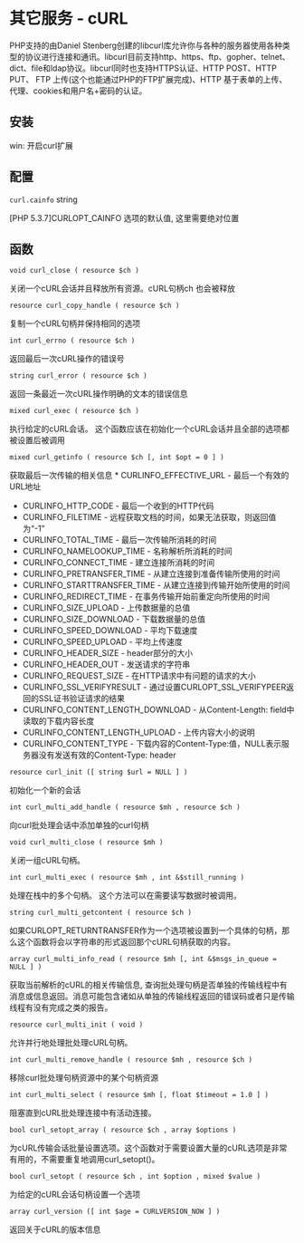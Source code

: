 # 其它服务 - cURL

PHP支持的由Daniel Stenberg创建的libcurl库允许你与各种的服务器使用各种类型的协议进行连接和通讯。libcurl目前支持http、https、ftp、gopher、telnet、dict、file和ldap协议。libcurl同时也支持HTTPS认证、HTTP POST、HTTP PUT、 FTP 上传(这个也能通过PHP的FTP扩展完成)、HTTP 基于表单的上传、代理、cookies和用户名+密码的认证。

## 安装

win: 开启curl扩展

## 配置

`curl.cainfo` string

[PHP 5.3.7]CURLOPT_CAINFO 选项的默认值, 这里需要绝对位置

## 函数

`void curl_close ( resource $ch )`

关闭一个cURL会话并且释放所有资源。cURL句柄ch 也会被释放

`resource curl_copy_handle ( resource $ch )`

复制一个cURL句柄并保持相同的选项

`int curl_errno ( resource $ch )`

返回最后一次cURL操作的错误号

`string curl_error ( resource $ch )`

返回一条最近一次cURL操作明确的文本的错误信息

`mixed curl_exec ( resource $ch )`

执行给定的cURL会话。 这个函数应该在初始化一个cURL会话并且全部的选项都被设置后被调用

`mixed curl_getinfo ( resource $ch [, int $opt = 0 ] )`

获取最后一次传输的相关信息 * CURLINFO_EFFECTIVE_URL - 最后一个有效的URL地址
* CURLINFO_HTTP_CODE - 最后一个收到的HTTP代码
* CURLINFO_FILETIME - 远程获取文档的时间，如果无法获取，则返回值为“-1”
* CURLINFO_TOTAL_TIME - 最后一次传输所消耗的时间
* CURLINFO_NAMELOOKUP_TIME - 名称解析所消耗的时间
* CURLINFO_CONNECT_TIME - 建立连接所消耗的时间
* CURLINFO_PRETRANSFER_TIME - 从建立连接到准备传输所使用的时间
* CURLINFO_STARTTRANSFER_TIME - 从建立连接到传输开始所使用的时间
* CURLINFO_REDIRECT_TIME - 在事务传输开始前重定向所使用的时间
* CURLINFO_SIZE_UPLOAD - 上传数据量的总值
* CURLINFO_SIZE_DOWNLOAD - 下载数据量的总值
* CURLINFO_SPEED_DOWNLOAD - 平均下载速度
* CURLINFO_SPEED_UPLOAD - 平均上传速度
* CURLINFO_HEADER_SIZE - header部分的大小
* CURLINFO_HEADER_OUT - 发送请求的字符串
* CURLINFO_REQUEST_SIZE - 在HTTP请求中有问题的请求的大小
* CURLINFO_SSL_VERIFYRESULT - 通过设置CURLOPT_SSL_VERIFYPEER返回的SSL证书验证请求的结果
* CURLINFO_CONTENT_LENGTH_DOWNLOAD - 从Content-Length: field中读取的下载内容长度
* CURLINFO_CONTENT_LENGTH_UPLOAD - 上传内容大小的说明
* CURLINFO_CONTENT_TYPE - 下载内容的Content-Type:值，NULL表示服务器没有发送有效的Content-Type: header

`resource curl_init ([ string $url = NULL ] )`

初始化一个新的会话

`int curl_multi_add_handle ( resource $mh , resource $ch )`

向curl批处理会话中添加单独的curl句柄

`void curl_multi_close ( resource $mh )`

关闭一组cURL句柄。

`int curl_multi_exec ( resource $mh , int &$still_running )`

处理在栈中的多个句柄。 这个方法可以在需要读写数据时被调用。

`string curl_multi_getcontent ( resource $ch )`

如果CURLOPT_RETURNTRANSFER作为一个选项被设置到一个具体的句柄，那么这个函数将会以字符串的形式返回那个cURL句柄获取的内容。

`array curl_multi_info_read ( resource $mh [, int &$msgs_in_queue = NULL ] )`

获取当前解析的cURL的相关传输信息, 查询批处理句柄是否单独的传输线程中有消息或信息返回。消息可能包含诸如从单独的传输线程返回的错误码或者只是传输线程有没有完成之类的报告。

`resource curl_multi_init ( void )`

允许并行地处理批处理cURL句柄。

`int curl_multi_remove_handle ( resource $mh , resource $ch )`

移除curl批处理句柄资源中的某个句柄资源

`int curl_multi_select ( resource $mh [, float $timeout = 1.0 ] )`

阻塞直到cURL批处理连接中有活动连接。

`bool curl_setopt_array ( resource $ch , array $options )`

为cURL传输会话批量设置选项。这个函数对于需要设置大量的cURL选项是非常有用的，不需要重复地调用curl_setopt()。

`bool curl_setopt ( resource $ch , int $option , mixed $value )`

为给定的cURL会话句柄设置一个选项

`array curl_version ([ int $age = CURLVERSION_NOW ] )`

返回关于cURL的版本信息